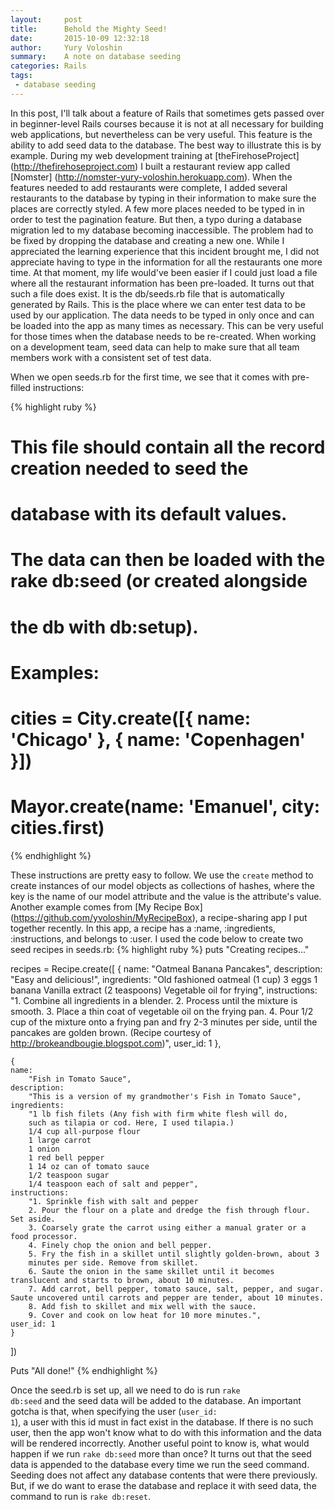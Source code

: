 ```yaml
---
layout:     post
title:      Behold the Mighty Seed!
date:       2015-10-09 12:32:18
author:     Yury Voloshin
summary:    A note on database seeding
categories: Rails
tags:
 - database seeding
---
```


In this post, I'll talk about a feature of Rails that sometimes gets passed over in beginner-level Rails courses because it is not at all necessary for building web applications, but nevertheless can be very useful. This feature is the ability to add seed data to the database. The best way to illustrate this is by example. During my web development training at [theFirehoseProject] (http://thefirehoseproject.com) I built a restaurant review app called [Nomster] (http://nomster-yury-voloshin.herokuapp.com). When the features needed to add restaurants were complete, I added several restaurants to the database by typing in their information to make sure the places are correctly styled. A few more places needed to be typed in in order to test the pagination feature. But then, a typo during a database migration led to my database becoming inaccessible. The problem had to be fixed by dropping the database and creating a new one. While I appreciated the learning experience that this incident brought me, I did not appreciate having to type in the information for all the restaurants one more time. At that moment, my life would've been easier if I could just load a file where all the restaurant information has been pre-loaded. It turns out that such a file does exist. It is the db/seeds.rb file that is automatically generated by Rails. This is the place where we can enter test data to be used by our application. The data needs to be typed in only once and can be loaded into the app as many times as necessary. This can be very useful for those times when the database needs to be re-created. When working on a development team, seed data can help to make sure that all team members work with a consistent set of test data.

When we open seeds.rb for the first time, we see that it comes with pre-filled instructions:

{% highlight ruby %}
# This file should contain all the record creation needed to seed the 
# database with its default values.
# The data can then be loaded with the rake db:seed (or created alongside 
# the db with db:setup).
#
# Examples:
#
#   cities = City.create([{ name: 'Chicago' }, { name: 'Copenhagen' }])
#   Mayor.create(name: 'Emanuel', city: cities.first)
{% endhighlight %}

These instructions are pretty easy to follow. We use the <code>create</code> method to create instances of our model objects as collections of hashes, where the key is the name of our model attribute and the value is the attribute's value. Another example comes from [My Recipe Box] (https://github.com/yvoloshin/MyRecipeBox), a recipe-sharing app I put together recently. In this app, a recipe has a :name, :ingredients, :instructions, and belongs to :user. I used the code below to create two seed recipes in seeds.rb:
{% highlight ruby %}
puts "Creating recipes..."

recipes = Recipe.create([
	{
	name: 
		"Oatmeal Banana Pancakes", 
	description: 
		"Easy and delicious!", 
	ingredients:
		"Old fashioned oatmeal (1 cup) 
		3 eggs 
		1 banana 
		Vanilla extract (2 teaspoons) 
		Vegetable oil for frying", 
	instructions: 
		"1. Combine all ingredients in a blender. 
		2. Process until the mixture is smooth. 
		3. Place a thin coat of vegetable oil on the frying pan. 
		4. Pour 1/2 cup of the mixture onto a frying pan and fry 2-3 
		minutes per side, until the pancakes are golden brown.
		(Recipe courtesy of http://brokeandbougie.blogspot.com)", 
	user_id: 1
	},

	{
	name: 
		"Fish in Tomato Sauce", 
	description: 
		"This is a version of my grandmother's Fish in Tomato Sauce", 
	ingredients:
		"1 lb fish filets (Any fish with firm white flesh will do, 
		such as tilapia or cod. Here, I used tilapia.) 
		1/4 cup all-purpose flour 
		1 large carrot 
		1 onion 
		1 red bell pepper 
		1 14 oz can of tomato sauce 
		1/2 teaspoon sugar 
		1/4 teaspoon each of salt and pepper", 
	instructions: 
		"1. Sprinkle fish with salt and pepper 
		2. Pour the flour on a plate and dredge the fish through flour. Set aside. 
		3. Coarsely grate the carrot using either a manual grater or a food processor. 
		4. Finely chop the onion and bell pepper. 
		5. Fry the fish in a skillet until slightly golden-brown, about 3 
		minutes per side. Remove from skillet. 
		6. Saute the onion in the same skillet until it becomes translucent and starts to brown, about 10 minutes. 
		7. Add carrot, bell pepper, tomato sauce, salt, pepper, and sugar. Saute uncovered until carrots and pepper are tender, about 10 minutes. 
		8. Add fish to skillet and mix well with the sauce. 
		9. Cover and cook on low heat for 10 more minutes.", 
	user_id: 1
	}
])

Puts "All done!"
{% endhighlight %}

Once the seed.rb is set up, all we need to do is run <code>rake db:seed</code> and the seed data will be added to the database. An important gotcha is that, when specifying the user (<code>user_id: 1</code>), a user with this id must in fact exist in the database. If there is no such user, then the app won't know what to do with this information and the data will be rendered incorrectly. Another useful point to know is, what would happen if we run <code>rake db:seed</code> more than once? It turns out that the seed data is appended to the database every time we run the seed command. Seeding does not affect any database contents that were there previously. But, if we do want to erase the database and replace it with seed data, the command to run is <code>rake db:reset</code>.


